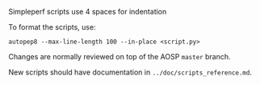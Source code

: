 Simpleperf scripts use 4 spaces for indentation

To format the scripts, use:

```shell
autopep8 --max-line-length 100 --in-place <script.py>
```

Changes are normally reviewed on top of the AOSP `master` branch.

New scripts should have documentation in `../doc/scripts_reference.md`.

